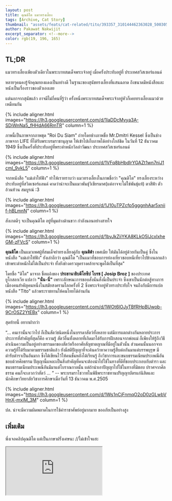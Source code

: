 ```yaml
---
layout: post
title: คุณติโต แมวทรงเลี้ยง 
tags: [Archive, Cat Story]
thumbnail: "assets/feats/cat-related/tito/393357_310144462363028_500305008_n.jpg"
author: Pakawat Nakwijit
excerpt_separator: <!--more-->
color: rgb(19, 196, 165)
---
```


## TL;DR

แมวทรงเลี้ยงเพียงตัวเดียวในพระบาทสมเด็จพระเจ้าอยู่ เมื่อครั้งประทับอยู่ที่ ประเทศสวิสเซอร์แลนด์

<!--more-->

หลายๆคนคงรู้จักคุณทองแดงเป็นอย่างดี ในฐานะของสุนัขทรงเลี้ยงที่แสนฉลาด ถึงขนาดมีหนังสือและหนังเป็นเรื่องราวของตัวเองเลย

แต่นอกจากสุนัขแล้ว อาจมีไม่กี่คนที่รู้ว่า ครั้งหนึ่งพระบาทสมเด็จพระเจ้าอยู่หัวก็เคยทรงเลี้ยงแมวด้วยเหมือนกัน

{% include aligner.html images="https://lh3.googleusercontent.com/d/1laDDcMvya3A-SDiWnNa5_fHHdA66RmTR" column=1 %}

ภาพนี้เป็นภาพจากภาพชุด "Roi Du Siam" ถ่ายโดยช่างภาพชื่อ Mr.Dmitri Kessel ซึ่งเป็นช่างภาพจาก LIFE ที่ได้รับพระบรมราชานุญาต ให้เข้าไปเก็บภาพได้อย่างใกล้ชิด ในวันที่ 12 ธันวาคม 1949 ซึ่งเป็นครั้งที่ประทับอยู่ที่พระตำหนักวิลล่าวัฒนา ประเทศสวิสเซอร์แลนด์

{% include aligner.html images="https://lh3.googleusercontent.com/d/1VFq8bHbdlrYGAZt1wn7niJ1cmI_9vkL5" column=1 %}

จากหนังสือ "แม่เล่าให้ฟัง" ทำให้เราทราบว่า แมวทรงเลี้ยงในภาพชื่อว่า "คุณติโต" ทรงเลี้ยงระหว่างประทับอยู่ที่สวิตเซอร์แลนด์ คาดว่าน่าจะเป็นแมวพันธุ์วิเชียรมาศ(แต่อาจจะไม่ใช่พันธุ์แท้) ตาสีฟ้า ตัวอ้วนท้วน สมบูรณ์ :3

{% include aligner.html images="https://lh3.googleusercontent.com/d/1J10uTPZcfp5gggnhAar5xniif-hBLmnN" column=1 %}

สังเกตดีๆ จะเป็นคุณติโต อยู่ที่มุมล่างด้านขวา กำลังนอนอย่างสายใจ

{% include aligner.html images="https://lh3.googleusercontent.com/d/1bvJkZiiYKA8KLkO5IJcxIxheGM-zFVcS" column=1 %}

**คุณติโต** เป็นแมวเพศผู้ที่สมเด็จย่าทรงเลี้ยงคู่กับ **คุณติต้า** เพศเมีย ให้มันได้อยู่ด้วยกันเป็นคู่ ซึ่งในหนังสือ "แม่เล่าให้ฟัง" ยังเล่าอีกว่า คุณติโต "เป็นแมวที่ชอบการท่องเที่ยวชอบหนีเที่ยวไปข้างนอกแล้วเข้าพระตำหนักไม่ได้เป็นประจำ ทั้งยังช่างครวญครางคล้ายจะพูดได้เป็นที่สุด"

โดยชื่อ "ติโต" มาจาก ชื่อแฝงของ **ประธานาธิบดีโยซิป โบรช [ Josip Broz ]** ของประเทศยูโกสลาเวีย แปลว่า **"นั่น-นี่"** เพราะลักษณะการชอบสั่งนั่นสั่งนี่เป็นประจำ ซึ่งเขาเป็นนักต่อสู้ทางการเมืองคนสำคัญคนหนึ่งในสมัยสงครามโลกครั้งที่ 2 ซึ่งพระเจ้าอยู่หัวทรงประทับใจ จนถึงกับมีการแปลหนังสือ "Tito" แล้วพระราชทานให้คนไทยได้อ่านกัน

{% include aligner.html images="https://lh3.googleusercontent.com/d/1WOt6lOJyTBfRHpBUwob-9CrOSZ2YtEBx" column=1 %}

สุดท้ายนี้ อยากฝากว่า

<div class="blockquote">
“… คนเรานั้นจะว่าไป ก็เป็นสัตว์ชนิดหนึ่งในบรรดาสัตว์ทั้งหลาย แต่มีการแตกต่างกันหลายประการ ประการที่สำคัญที่สุดก็คือ ความรู้ สัตว์อื่นทั้งหลายที่เกิดมาได้รับการฝึกสอนจากพ่อแม่ ก็เพียงให้รู้ถึงวิธีดำเนินความเป็นอยู่อย่างธรรมดาของสัตว์หรืออาศัยสัญชาตญาณที่มีอยู่ในตัวนั้น ส่วนคนนั้นนอกจากความรู้ที่ได้รับมาตามธรรมชาติแล้ว ยังมีสติปัญญาที่จะค้นคว้าหาความรู้สืบต่อกันมาแต่บรรพบุรุษ มีตำรับตำราเป็นอันมาก ซึ่งได้เขียนไว้ให้คนชั้นหลังได้เรียนรู้ ถึงวิชาการและขนบธรรมเนียมประเพณีอันชอบด้วยศีลธรรม ปัญญานี้แหละเป็นสิ่งสำคัญที่คนจะต้องนำไปใช้ในทางที่ดีที่ชอบประกอบกับตำรา และขนบธรรมเนียมประเพณีอันมีมาแต่โบราณกาลนั้น แต่ถ้านำเอาปัญญาไปใช้ในทางที่มิชอบ ปราศจากศีลธรรม คนก็จะเลวกว่าสัตว์ … ”
-- พระบรมราโชวาทในพิธีพระราชทานปริญญาบัตรแก่นิสิตและนักศึกษาวิทยาลัยวิชาการศึกษาเมื่อวันที่ 13 ธันวาคม พ.ศ.2505
</div>

{% include aligner.html images="https://lh3.googleusercontent.com/d/1Ws1nCjFnmqO2oD0zGLwbVHnX-mxlM_3M" column=1 %}

ปล. น่าจะมีความผิดพลาดในการใช้คำราชาศัพย์อยู่มากมาย ขออภัยเป็นอย่างสูง

## เพิ่มเติม

พึ่งเจอคลิปคุณติโต แต่เป็นภาษาฝรั่งเศษนะ //ไม่เข้าใจแฮะ

<div class="video-container">
    <iframe class="video" src="https://srf.ch/play/embed?urn=urn:srf:video:37de811b-8d0d-478d-b435-0d3a8b4a5e43" allowfullscreen allow="geolocation *; autoplay; encrypted-media"></iframe>
</div>